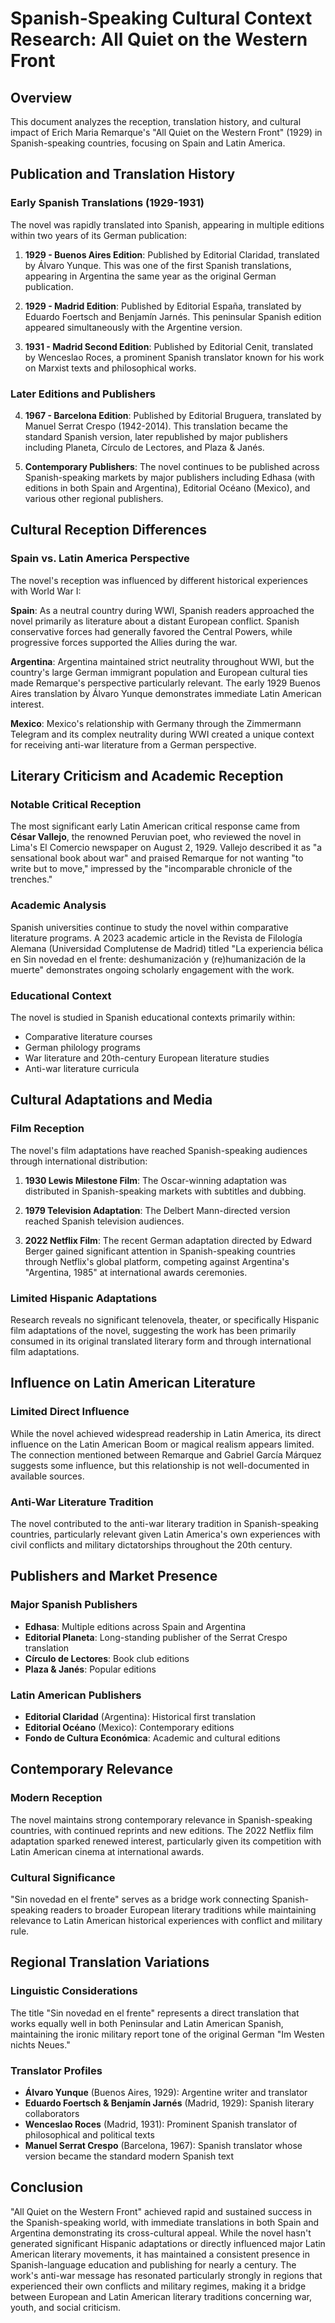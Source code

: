 # Spanish-Speaking Cultural Context Research: All Quiet on the Western Front

## Overview
This document analyzes the reception, translation history, and cultural impact of Erich Maria Remarque's "All Quiet on the Western Front" (1929) in Spanish-speaking countries, focusing on Spain and Latin America.

## Publication and Translation History

### Early Spanish Translations (1929-1931)
The novel was rapidly translated into Spanish, appearing in multiple editions within two years of its German publication:

1. **1929 - Buenos Aires Edition**: Published by Editorial Claridad, translated by Álvaro Yunque. This was one of the first Spanish translations, appearing in Argentina the same year as the original German publication.

2. **1929 - Madrid Edition**: Published by Editorial España, translated by Eduardo Foertsch and Benjamín Jarnés. This peninsular Spanish edition appeared simultaneously with the Argentine version.

3. **1931 - Madrid Second Edition**: Published by Editorial Cenit, translated by Wenceslao Roces, a prominent Spanish translator known for his work on Marxist texts and philosophical works.

### Later Editions and Publishers
4. **1967 - Barcelona Edition**: Published by Editorial Bruguera, translated by Manuel Serrat Crespo (1942-2014). This translation became the standard Spanish version, later republished by major publishers including Planeta, Círculo de Lectores, and Plaza & Janés.

5. **Contemporary Publishers**: The novel continues to be published across Spanish-speaking markets by major publishers including Edhasa (with editions in both Spain and Argentina), Editorial Océano (Mexico), and various other regional publishers.

## Cultural Reception Differences

### Spain vs. Latin America Perspective
The novel's reception was influenced by different historical experiences with World War I:

**Spain**: As a neutral country during WWI, Spanish readers approached the novel primarily as literature about a distant European conflict. Spanish conservative forces had generally favored the Central Powers, while progressive forces supported the Allies during the war.

**Argentina**: Argentina maintained strict neutrality throughout WWI, but the country's large German immigrant population and European cultural ties made Remarque's perspective particularly relevant. The early 1929 Buenos Aires translation by Álvaro Yunque demonstrates immediate Latin American interest.

**Mexico**: Mexico's relationship with Germany through the Zimmermann Telegram and its complex neutrality during WWI created a unique context for receiving anti-war literature from a German perspective.

## Literary Criticism and Academic Reception

### Notable Critical Reception
The most significant early Latin American critical response came from **César Vallejo**, the renowned Peruvian poet, who reviewed the novel in Lima's El Comercio newspaper on August 2, 1929. Vallejo described it as "a sensational book about war" and praised Remarque for not wanting "to write but to move," impressed by the "incomparable chronicle of the trenches."

### Academic Analysis
Spanish universities continue to study the novel within comparative literature programs. A 2023 academic article in the Revista de Filología Alemana (Universidad Complutense de Madrid) titled "La experiencia bélica en Sin novedad en el frente: deshumanización y (re)humanización de la muerte" demonstrates ongoing scholarly engagement with the work.

### Educational Context
The novel is studied in Spanish educational contexts primarily within:
- Comparative literature courses
- German philology programs
- War literature and 20th-century European literature studies
- Anti-war literature curricula

## Cultural Adaptations and Media

### Film Reception
The novel's film adaptations have reached Spanish-speaking audiences through international distribution:

1. **1930 Lewis Milestone Film**: The Oscar-winning adaptation was distributed in Spanish-speaking markets with subtitles and dubbing.

2. **1979 Television Adaptation**: The Delbert Mann-directed version reached Spanish television audiences.

3. **2022 Netflix Film**: The recent German adaptation directed by Edward Berger gained significant attention in Spanish-speaking countries through Netflix's global platform, competing against Argentina's "Argentina, 1985" at international awards ceremonies.

### Limited Hispanic Adaptations
Research reveals no significant telenovela, theater, or specifically Hispanic film adaptations of the novel, suggesting the work has been primarily consumed in its original translated literary form and through international film adaptations.

## Influence on Latin American Literature

### Limited Direct Influence
While the novel achieved widespread readership in Latin America, its direct influence on the Latin American Boom or magical realism appears limited. The connection mentioned between Remarque and Gabriel García Márquez suggests some influence, but this relationship is not well-documented in available sources.

### Anti-War Literature Tradition
The novel contributed to the anti-war literary tradition in Spanish-speaking countries, particularly relevant given Latin America's own experiences with civil conflicts and military dictatorships throughout the 20th century.

## Publishers and Market Presence

### Major Spanish Publishers
- **Edhasa**: Multiple editions across Spain and Argentina
- **Editorial Planeta**: Long-standing publisher of the Serrat Crespo translation
- **Círculo de Lectores**: Book club editions
- **Plaza & Janés**: Popular editions

### Latin American Publishers
- **Editorial Claridad** (Argentina): Historical first translation
- **Editorial Océano** (Mexico): Contemporary editions
- **Fondo de Cultura Económica**: Academic and cultural editions

## Contemporary Relevance

### Modern Reception
The novel maintains strong contemporary relevance in Spanish-speaking countries, with continued reprints and new editions. The 2022 Netflix film adaptation sparked renewed interest, particularly given its competition with Latin American cinema at international awards.

### Cultural Significance
"Sin novedad en el frente" serves as a bridge work connecting Spanish-speaking readers to broader European literary traditions while maintaining relevance to Latin American historical experiences with conflict and military rule.

## Regional Translation Variations

### Linguistic Considerations
The title "Sin novedad en el frente" represents a direct translation that works equally well in both Peninsular and Latin American Spanish, maintaining the ironic military report tone of the original German "Im Westen nichts Neues."

### Translator Profiles
- **Álvaro Yunque** (Buenos Aires, 1929): Argentine writer and translator
- **Eduardo Foertsch & Benjamín Jarnés** (Madrid, 1929): Spanish literary collaborators
- **Wenceslao Roces** (Madrid, 1931): Prominent Spanish translator of philosophical and political texts
- **Manuel Serrat Crespo** (Barcelona, 1967): Spanish translator whose version became the standard modern Spanish text

## Conclusion

"All Quiet on the Western Front" achieved rapid and sustained success in the Spanish-speaking world, with immediate translations in both Spain and Argentina demonstrating its cross-cultural appeal. While the novel hasn't generated significant Hispanic adaptations or directly influenced major Latin American literary movements, it has maintained a consistent presence in Spanish-language education and publishing for nearly a century. The work's anti-war message has resonated particularly strongly in regions that experienced their own conflicts and military regimes, making it a bridge between European and Latin American literary traditions concerning war, youth, and social criticism.